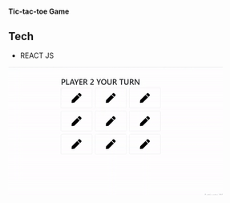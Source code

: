 #### Tic-tac-toe Game
## Tech
* REACT JS

![](https://github.com/Jatin-sh13/Tic-Tac-Toe/blob/master/Gif/ezgif.com-gif-maker.gif)

